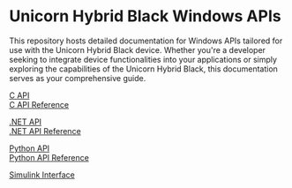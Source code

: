 # Unicorn Hybrid Black Windows APIs

This repository hosts detailed documentation for Windows APIs tailored for use with the Unicorn Hybrid Black device. Whether you're a developer seeking to integrate device functionalities into your applications or simply exploring the capabilities of the Unicorn Hybrid Black, this documentation serves as your comprehensive guide.

[C API](c-api/unicorn-c-api.md)<br/>
[C API Reference](c-api/unicorn-c-api-reference.md)<br/>

[.NET API](dotnet-api/unicorn-dotnet-api.md)<br/>
[.NET API Reference](dotnet-api/unicorn-dotnet-api-reference.md)<br/>

[Python API](python-api/unicorn-python-api.md)<br/>
[Python API Reference](python-api/unicorn-python-api-reference.md)<br/>

[Simulink Interface](simulink-interface/unicorn-simulink-interface.md)<br/>
